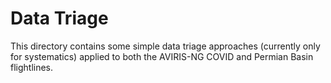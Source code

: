 # Data Triage

This directory contains some simple data triage approaches (currently only for systematics) applied to both the AVIRIS-NG COVID and Permian Basin flightlines.

